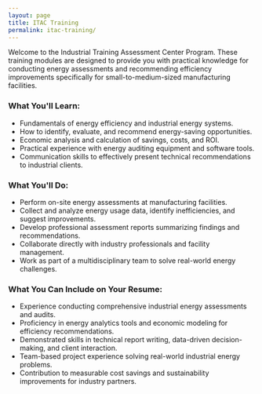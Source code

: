 ```yaml
---
layout: page
title: ITAC Training
permalink: itac-training/
---
```


Welcome to the Industrial Training Assessment Center Program. These training modules are designed to provide you with practical knowledge for conducting energy assessments and recommending efficiency improvements specifically for small-to-medium-sized manufacturing facilities.

### What You'll Learn:
- Fundamentals of energy efficiency and industrial energy systems.
- How to identify, evaluate, and recommend energy-saving opportunities.
- Economic analysis and calculation of savings, costs, and ROI.
- Practical experience with energy auditing equipment and software tools.
- Communication skills to effectively present technical recommendations to industrial clients.

### What You'll Do:
- Perform on-site energy assessments at manufacturing facilities.
- Collect and analyze energy usage data, identify inefficiencies, and suggest improvements.
- Develop professional assessment reports summarizing findings and recommendations.
- Collaborate directly with industry professionals and facility management.
- Work as part of a multidisciplinary team to solve real-world energy challenges.

### What You Can Include on Your Resume:
- Experience conducting comprehensive industrial energy assessments and audits.
- Proficiency in energy analytics tools and economic modeling for efficiency recommendations.
- Demonstrated skills in technical report writing, data-driven decision-making, and client interaction.
- Team-based project experience solving real-world industrial energy problems.
- Contribution to measurable cost savings and sustainability improvements for industry partners.